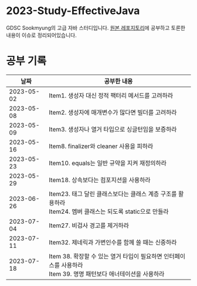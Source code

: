 # 2023-Study-EffectiveJava
GDSC Sookmyung의 고급 자바 스터디입니다.
[원본 레포지토리](https://github.com/dsc-sookmyung/2023-01-Effective-Java-Study)에 공부하고 토론한 내용이 이슈로 정리되어있습니다.

# 공부 기록

| 날짜         | 공부한 내용                                                                   |
|------------|--------------------------------------------------------------------------|
| 2023-05-02 | Item1. 생성자 대신 정적 팩터리 메서드를 고려하라                                           |
| 2023-05-08 | Item2. 생성자에 매개변수가 많다면 빌더를 고려하라                                           |
| 2023-05-09 | Item3. 생성자나 열거 타입으로 싱글턴임을 보증하라                                           |
| 2023-05-16 | Item8. finalizer와 cleaner 사용을 피하라                                        |
| 2023-05-23 | Item10. equals는 일반 규약을 지켜 재정의하라                                          |
| 2023-05-29 | Item18. 상속보다는 컴포지션을 사용하라                                                 |
| 2023-06-26 | Item23. 태그 달린 클래스보다는 클래스 계층 구조를 활용하라<br>Item24. 멤버 클래스는 되도록 static으로 만들라 |
| 2023-07-04 | Item27. 비검사 경고를 제거하라                                                     |
| 2023-07-11 | Item32. 제네릭과 가변인수를 함께 쓸 때는 신중하라                                          |
| 2023-07-18 | Item 38. 확장할 수 있는 열거 타입이 필요하면 인터페이스를 사용하라<br>Item 39. 명명 패턴보다 애너테이션을 사용하라                            |